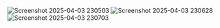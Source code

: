 ![Screenshot 2025-04-03 230503](https://github.com/user-attachments/assets/8521d4c1-4118-4370-beec-748a78e4921d)
![Screenshot 2025-04-03 230628](https://github.com/user-attachments/assets/9ceb21d7-81cf-4345-897a-a85ba6edf378)
![Screenshot 2025-04-03 230703](https://github.com/user-attachments/assets/6adb8a5e-e2e9-471d-9e5d-041fa7ece2cc)

